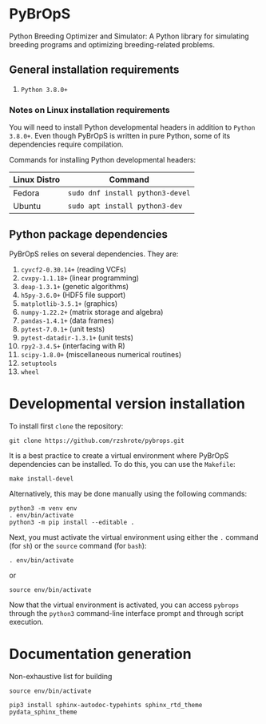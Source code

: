 # PyBrOpS
Python Breeding Optimizer and Simulator: A Python library for simulating
breeding programs and optimizing breeding-related problems.

## General installation requirements
1) `Python 3.8.0+`

### Notes on Linux installation requirements
You will need to install Python developmental headers in addition to
`Python 3.8.0+`. Even though PyBrOpS is written in pure Python, some of its
dependencies require compilation.

Commands for installing Python developmental headers:

| Linux Distro  | Command                           |
| ------------- | --------------------------------- |
| Fedora        | `sudo dnf install python3-devel`  |
| Ubuntu        | `sudo apt install python3-dev`    |

## Python package dependencies
PyBrOpS relies on several dependencies. They are:

1) `cyvcf2-0.30.14+` (reading VCFs)
2) `cvxpy-1.1.18+` (linear programming)
3) `deap-1.3.1+` (genetic algorithms)
4) `h5py-3.6.0+` (HDF5 file support)
5) `matplotlib-3.5.1+` (graphics)
6) `numpy-1.22.2+` (matrix storage and algebra)
7) `pandas-1.4.1+` (data frames)
8) `pytest-7.0.1+` (unit tests)
9) `pytest-datadir-1.3.1+` (unit tests)
10) `rpy2-3.4.5+` (interfacing with R)
11) `scipy-1.8.0+` (miscellaneous numerical routines)
12) `setuptools`
13) `wheel`

# Developmental version installation
To install first `clone` the repository:
```
git clone https://github.com/rzshrote/pybrops.git
```

It is a best practice to create a virtual environment where PyBrOpS dependencies
can be installed. To do this, you can use the `Makefile`:
```
make install-devel
```

Alternatively, this may be done manually using the following commands:
```
python3 -m venv env
. env/bin/activate
python3 -m pip install --editable .
```

Next, you must activate the virtual environment using either the `.` command
(for `sh`) or the `source` command (for `bash`):
```
. env/bin/activate
```
or
```
source env/bin/activate
```

Now that the virtual environment is activated, you can access `pybrops`
through the `python3` command-line interface prompt and through script
execution.

# Documentation generation

Non-exhaustive list for building
```
source env/bin/activate

pip3 install sphinx-autodoc-typehints sphinx_rtd_theme pydata_sphinx_theme
```